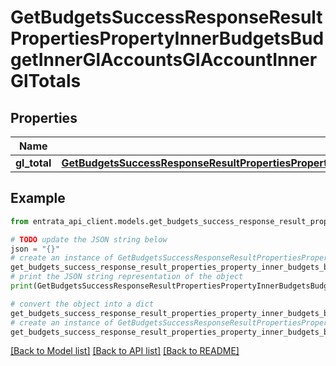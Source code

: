 # GetBudgetsSuccessResponseResultPropertiesPropertyInnerBudgetsBudgetInnerGlAccountsGlAccountInnerGlTotals


## Properties

Name | Type | Description | Notes
------------ | ------------- | ------------- | -------------
**gl_total** | [**GetBudgetsSuccessResponseResultPropertiesPropertyInnerBudgetsBudgetInnerGlAccountsGlAccountInnerGlTotalsGlTotal**](GetBudgetsSuccessResponseResultPropertiesPropertyInnerBudgetsBudgetInnerGlAccountsGlAccountInnerGlTotalsGlTotal.md) |  | 

## Example

```python
from entrata_api_client.models.get_budgets_success_response_result_properties_property_inner_budgets_budget_inner_gl_accounts_gl_account_inner_gl_totals import GetBudgetsSuccessResponseResultPropertiesPropertyInnerBudgetsBudgetInnerGlAccountsGlAccountInnerGlTotals

# TODO update the JSON string below
json = "{}"
# create an instance of GetBudgetsSuccessResponseResultPropertiesPropertyInnerBudgetsBudgetInnerGlAccountsGlAccountInnerGlTotals from a JSON string
get_budgets_success_response_result_properties_property_inner_budgets_budget_inner_gl_accounts_gl_account_inner_gl_totals_instance = GetBudgetsSuccessResponseResultPropertiesPropertyInnerBudgetsBudgetInnerGlAccountsGlAccountInnerGlTotals.from_json(json)
# print the JSON string representation of the object
print(GetBudgetsSuccessResponseResultPropertiesPropertyInnerBudgetsBudgetInnerGlAccountsGlAccountInnerGlTotals.to_json())

# convert the object into a dict
get_budgets_success_response_result_properties_property_inner_budgets_budget_inner_gl_accounts_gl_account_inner_gl_totals_dict = get_budgets_success_response_result_properties_property_inner_budgets_budget_inner_gl_accounts_gl_account_inner_gl_totals_instance.to_dict()
# create an instance of GetBudgetsSuccessResponseResultPropertiesPropertyInnerBudgetsBudgetInnerGlAccountsGlAccountInnerGlTotals from a dict
get_budgets_success_response_result_properties_property_inner_budgets_budget_inner_gl_accounts_gl_account_inner_gl_totals_from_dict = GetBudgetsSuccessResponseResultPropertiesPropertyInnerBudgetsBudgetInnerGlAccountsGlAccountInnerGlTotals.from_dict(get_budgets_success_response_result_properties_property_inner_budgets_budget_inner_gl_accounts_gl_account_inner_gl_totals_dict)
```
[[Back to Model list]](../README.md#documentation-for-models) [[Back to API list]](../README.md#documentation-for-api-endpoints) [[Back to README]](../README.md)


